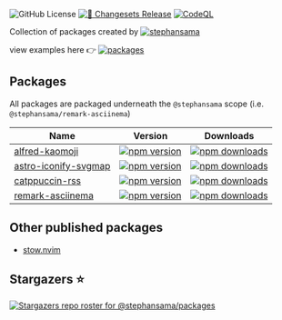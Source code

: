 ![GitHub License](https://img.shields.io/github/license/stephansama/packages)
[![🦋 Changesets Release](https://github.com/stephansama/packages/actions/workflows/release.yml/badge.svg)](https://github.com/stephansama/packages/actions/workflows/release.yml)
[![CodeQL](https://github.com/stephansama/packages/actions/workflows/github-code-scanning/codeql/badge.svg)](https://github.com/stephansama/packages/actions/workflows/github-code-scanning/codeql)

Collection of packages created by [![stephansama](https://img.shields.io/github/followers/stephansama.svg?label=stephan%20Randle&logo=github)](https://github.com/stephansama/)

view examples here 👉 [![packages](https://pkg.pr.new/badge/stephansama/packages?style=flat&color=000&logoSize=auto)](https://pkg.pr.new/~/stephansama/packages)

## Packages

All packages are packaged underneath the `@stephansama` scope (i.e. `@stephansama/remark-asciinema`)

| Name                                                                                                         | Version                                                                                                                                          | Downloads                                                                                                                                            |
| ------------------------------------------------------------------------------------------------------------ | ------------------------------------------------------------------------------------------------------------------------------------------------ | ---------------------------------------------------------------------------------------------------------------------------------------------------- |
| [alfred-kaomoji](https://packages.stephanrandle.workers.dev/modules/_stephansama_alfred-kaomoji)             | [![npm version](https://badge.fury.io/js/@stephansama%2Falfred-kaomoji.svg)](https://badge.fury.io/js/@stephansama%2Falfred-kaomoji)             | [![npm downloads](https://img.shields.io/npm/dw/@stephansama/alfred-kaomoji)](https://www.npmjs.com/package/@stephansama/alfred-kaomoji)             |
| [astro-iconify-svgmap](https://packages.stephanrandle.workers.dev/modules/_stephansama_astro-iconify-svgmap) | [![npm version](https://badge.fury.io/js/@stephansama%2Fastro-iconify-svgmap.svg)](https://badge.fury.io/js/@stephansama%2Fastro-iconify-svgmap) | [![npm downloads](https://img.shields.io/npm/dw/@stephansama/astro-iconify-svgmap)](https://www.npmjs.com/package/@stephansama/astro-iconify-svgmap) |
| [catppuccin-rss](https://packages.stephanrandle.workers.dev/modules/_stephansama_catppuccin-rss)             | [![npm version](https://badge.fury.io/js/@stephansama%2Fcatppuccin-rss.svg)](https://badge.fury.io/js/@stephansama%2Fcatppuccin-rss)             | [![npm downloads](https://img.shields.io/npm/dw/@stephansama/catppuccin-rss)](https://www.npmjs.com/package/@stephansama/catppuccin-rss)             |
| [remark-asciinema](https://packages.stephanrandle.workers.dev/modules/_stephansama_remark-asciinema)         | [![npm version](https://badge.fury.io/js/@stephansama%2Fremark-asciinema.svg)](https://badge.fury.io/js/@stephansama%2Fremark-asciinema)         | [![npm downloads](https://img.shields.io/npm/dw/@stephansama/remark-asciinema)](https://www.npmjs.com/package/@stephansama/remark-asciinema)         |

## Other published packages

- [stow.nvim](https://github.com/stephansama/stow.nvim)

## Stargazers ⭐

[![Stargazers repo roster for @stephansama/packages](https://reporoster.com/stars/stephansama/packages)](https://github.com/stephansama/packages/stargazers)
